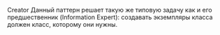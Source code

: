 Creator
Данный паттерн решает такую же типовую задачу как и его предшественник (Information Expert): создавать экземпляры класса должен класс, которому они нужны.
